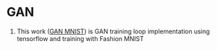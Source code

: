 # GAN

1. This work ([GAN MNIST](https://github.com/BimMax/GAN/blob/main/GAN_MNIST.ipynb)) is GAN training loop implementation using tensorflow and training with Fashion MNIST
